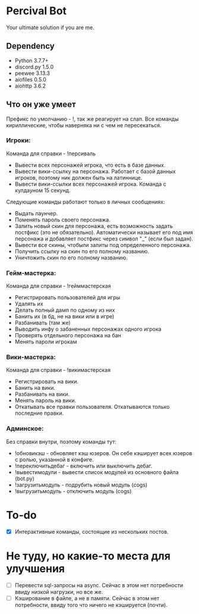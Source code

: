 # Percival Bot

Your ultimate solution if you are me.

## Dependency
* Python 3.7.7+
* discord.py 1.5.0
* peewee 3.13.3
* aiofiles 0.5.0
* aiohttp 3.6.2


## Что он уже умеет

Префикс по умолчанию - !, так же реагирует на слап. Все команды кириллические, чтобы наверняка ни с чем не пересекаться. 

### Игроки:

Команда для справки - !персиваль

* Вывести всех персонажей игрока, что есть в базе данных.
* Вывести вики-ссылку на персонажа. Работает с базой данных игроков, поэтому ник должен быть на латиннице.
* Вывести вики-ссылки всех персонажей игрока. Команда с кулдауном 15 секунд.

Следующие команды работают только в личных сообщениях:

* Выдать лаунчер.
* Поменять пароль своего персонажа.
* Залить новый скин для персонажа, есть возможность задать постфикс (это не обязательно). Автоматически называет его под имя персонажа и добавляет постфикс через символ "_" (если был задан).
* Вывести все скины, чтобыли залиты под определенного персонажа. 
* Получить ссылку на скин по его полному названию.
* Уничтожить скин по его полному названию.

### Гейм-мастерка:

Команда для справки - !гейммастерская

* Регистрировать пользователей для игры
* Удалять их
* Делать полный дамп по одному из них
* Банить их (в бд, не на вики или в игре)
* Разбанивать (там же)
* Выводить инфу о забаненных персонажах одного игрока
* Проверять отдельного персонажа на бан
* Менять пароли игрокам

### Вики-мастерка:

Команда для справки - !викимастерская

* Регистрировать на вики.
* Банить на вики. 
* Разбанивать на вики. 
* Менять пароль на вики.
* Откатывать все правки пользователя. Откатываются только последние правки.

### Админское:

Без справки внутри, поэтому команды тут:
* !обновикэш - обновляет кэш юзеров. Он себе кэширует всех юзеров с ролью, указанной в конфиге.
* !переключитьдебаг - включить или выключить дебаг.
* !вывестимодули - вывести список модулей из основного файла (bot.py)
* !загрузитьмодуль - подрубить новый модуль (cogs)
* !выгрузитьмодуль - отключить модуль (cogs)

# To-do
* [x] Интерактивные команды, состоящие из нескольких постов.

# Не туду, но какие-то места для улучшения
* [ ] Перевести sql-запросы на async. Сейчас в этом нет потребности ввиду низкой нагрузки, но все же.
* [ ] Кэширование в файле, а не в памяти. Сейчас в этом нет потребности, ввиду того что ничего не кэшируется (почти).
